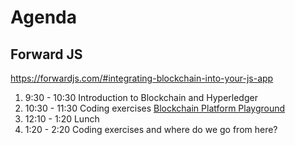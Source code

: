# Agenda

## Forward JS

https://forwardjs.com/#integrating-blockchain-into-your-js-app

1.  9:30 - 10:30 Introduction to Blockchain and Hyperledger              
1. 10:30 - 11:30 Coding exercises 
                 [Blockchain Platform Playground](https://github.com/LennartFr/alf20191ibmbc/blob/master/workshop.md#exercise-0-blockchain-platform-playground-httpsblockchaindevelopmybluemixnetlogin)
1. 12:10 -  1:20 Lunch
1.  1:20 -  2:20 Coding exercises and where do we go from here?
